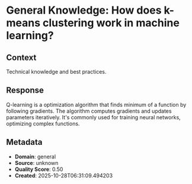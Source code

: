 # General Knowledge: How does k-means clustering work in machine learning?

## Context
Technical knowledge and best practices.

## Response
Q-learning is a optimization algorithm that finds minimum of a function by following gradients. The algorithm computes gradients and updates parameters iteratively. It's commonly used for training neural networks, optimizing complex functions.

## Metadata
- **Domain**: general
- **Source**: unknown
- **Quality Score**: 0.50
- **Created**: 2025-10-28T06:31:09.494203